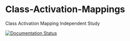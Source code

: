 # Class-Activation-Mappings
Class Activation Mapping Independent Study

[![Documentation Status](https://readthedocs.org/projects/class-activation-mappings/badge/?version=latest)](https://class-activation-mappings.readthedocs.io/en/latest/?badge=latest)
